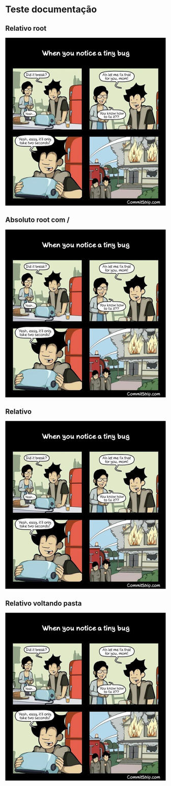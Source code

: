 # Teste documentação

## Relativo root
![imagem 1](doc/assets/imagem.jpeg)


## Absoluto root com /
![imagem 1](/doc/assets/imagem.jpeg)

## Relativo
![imagem 1](assets/imagem.jpeg)

## Relativo voltando pasta
![imagem 1](../doc/assets/imagem.jpeg)